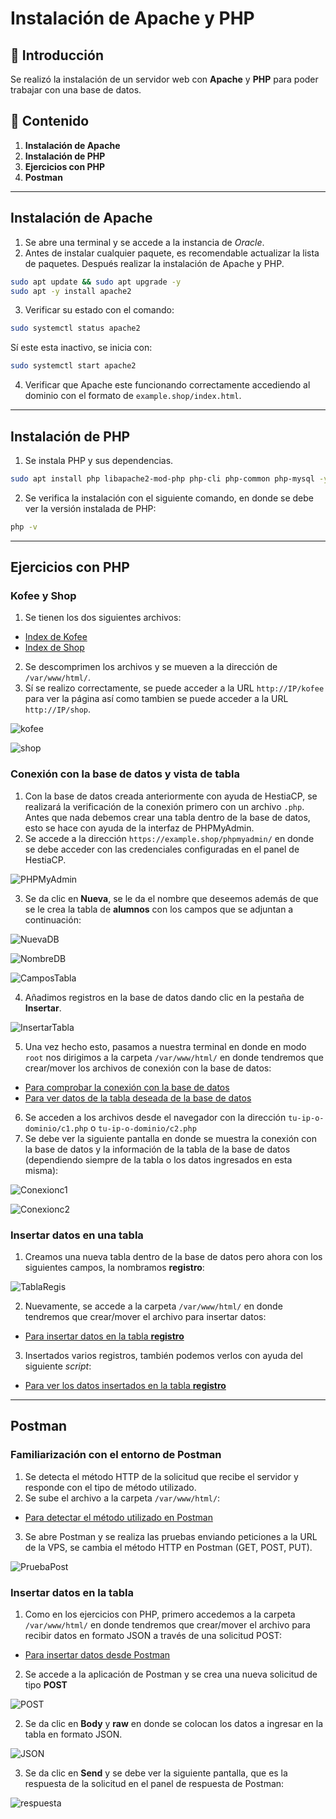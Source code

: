 # Instalación de Apache y PHP

## 📌 Introducción
Se realizó la instalación de un servidor web con **Apache** y **PHP** para poder trabajar con una base de datos.  

## 📂 Contenido
1. **Instalación de Apache**
2. **Instalación de PHP**
3. **Ejercicios con PHP**
4. **Postman**
---

## Instalación de Apache
1. Se abre una terminal y se accede a la instancia de *Oracle*.
2. Antes de instalar cualquier paquete, es recomendable actualizar la lista de paquetes. Después realizar la instalación de Apache y PHP.
```bash
sudo apt update && sudo apt upgrade -y
sudo apt -y install apache2
```
3. Verificar su estado con el comando:
```bash
sudo systemctl status apache2
```
Sí este esta inactivo, se inicia con:
```bash
sudo systemctl start apache2
```
4. Verificar que Apache este funcionando correctamente accediendo al dominio con el formato de `example.shop/index.html`.

---

## Instalación de PHP
1. Se instala PHP y sus dependencias.
```bash
sudo apt install php libapache2-mod-php php-cli php-common php-mysql -y
```
2. Se verifica la instalación con el siguiente comando, en donde se debe ver la versión instalada de PHP:
```bash
php -v
```
---

## Ejercicios con PHP

### Kofee y Shop

1. Se tienen los dos siguientes archivos:
- [Index de Kofee](files/kofee.zip)
- [Index de Shop](files/shop.zip)
2. Se descomprimen los archivos y se mueven a la dirección de `/var/www/html/`.
3. Sí se realizo correctamente, se puede acceder a la URL `http://IP/kofee` para ver la página así como tambien se puede acceder a la URL `http://IP/shop`.  

![kofee](img/01_kofee.png)

![shop](img/02_shop.png)

### Conexión con la base de datos y vista de tabla

1. Con la base de datos creada anteriormente con ayuda de HestiaCP, se realizará la verificación de la conexión primero con un archivo `.php`. Antes que nada debemos crear una tabla dentro de la base de datos, esto se hace con ayuda de la interfaz de PHPMyAdmin.
2. Se accede a la dirección `https://example.shop/phpmyadmin/` en donde se debe acceder con las credenciales configuradas en el panel de HestiaCP.  

![PHPMyAdmin](img/03_php.png)

3. Se da clic en **Nueva**, se le da el nombre que deseemos además de que se le crea la tabla de **alumnos** con los campos que se adjuntan a continuación:

![NuevaDB](img/04_NuevaDB.png)

![NombreDB](img/05_NombreDB.png)

![CamposTabla](img/06_CamposTabla.png)

4. Añadimos registros en la base de datos dando clic en la pestaña de **Insertar**.

![InsertarTabla](img/07_InsertarTabla.png)

5. Una vez hecho esto, pasamos a nuestra terminal en donde en modo `root` nos dirigimos a la carpeta `/var/www/html/` en donde tendremos que crear/mover los archivos de conexión con la base de datos:
- [Para comprobar la conexión con la base de datos](files/c1.php)
- [Para ver datos de la tabla deseada de la base de datos](files/c2.php)
6. Se acceden a los archivos desde el navegador con la dirección `tu-ip-o-dominio/c1.php` o `tu-ip-o-dominio/c2.php`
7. Se debe ver la siguiente pantalla en donde se muestra la conexión con la base de datos y la información de la tabla de la base de datos (dependiendo siempre de la tabla o los datos ingresados en esta misma):

![Conexionc1](img/08_Conexionc1.png)

![Conexionc2](img/09_Conexionc2.png)

### Insertar datos en una tabla
1. Creamos una nueva tabla dentro de la base de datos pero ahora con los siguientes campos, la nombramos **registro**:

![TablaRegis](img/10_TablaRegis.png)

2. Nuevamente, se accede a la carpeta `/var/www/html/` en donde tendremos que crear/mover el archivo para insertar datos:
- [Para insertar datos en la tabla **registro**](files/c3.php)

3. Insertados varios registros, también podemos verlos con ayuda del siguiente *script*:
- [Para ver los datos insertados en la tabla **registro**](files/datos.php)

---

## Postman 

### Familiarización con el entorno de Postman 
1. Se detecta el método HTTP de la solicitud que recibe el servidor y responde con el tipo de método utilizado.
2. Se sube el archivo a la carpeta `/var/www/html/`:
- [Para detectar el método utilizado en Postman](files/r0.php)
3. Se abre Postman y se realiza las pruebas enviando peticiones a la URL de la VPS, se cambia el método HTTP en Postman (GET, POST, PUT).

![PruebaPost](img/14_pruebaPostman.png)

### Insertar datos en la tabla
1. Como en los ejercicios con PHP, primero accedemos a la carpeta `/var/www/html/` en donde tendremos que crear/mover el archivo para recibir datos en formato JSON a través de una solicitud POST:
- [Para insertar datos desde Postman](files/c4.php)
2. Se accede a la aplicación de Postman y se crea una nueva solicitud de tipo **POST**  

![POST](img/11_POST.png)

2. Se da clic en **Body** y **raw** en donde se colocan los datos a ingresar en la tabla en formato JSON.

![JSON](img/12_JSON.png)

3. Se da clic en **Send** y se debe ver la siguiente pantalla, que es la respuesta de la solicitud en el panel de respuesta de Postman:

![respuesta](img/13_respuesta.png)

